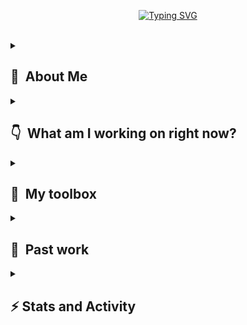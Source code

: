 <!--<p align="center">
  <a href="https://github.com/MadeByParker">
    <img src="https://imgur.com/CcIl23O.png"/>
  </a>
</p> -->

<p align="center">
  <!-- Typing SVG by DenverCoder1 - https://github.com/DenverCoder1/readme-typing-svg -->
  <a href="https://git.io/typing-svg"><img src="https://readme-typing-svg.demolab.com?font=Fira+Code&size=22&pause=1000&color=0884DF&center=true&vCenter=true&random=false&width=540&height=55&lines=Always+learning+new+things;Data+Forensics+Investigator+in+the+day;Web+Developer+at+night;Cyber+Security+Advocate;5%2B+years+of+coding+experience" alt="Typing SVG" /></a>
</p>

<!-- <p align="center">
  <a href="https://www.linkedin.com/in/madebyparker/"><img width="32px" alt="Linkedin" title="Linkedin" src="https://imgur.com/kHKUX5F.png"/></a>
  &#8287;&#8287;&#8287;&#8287;&#8287;
  <a href="https://harryparker.co.uk/"><img width="32" alt="Website" title="Website" src="https://imgur.com/oEMrwNP.png"/></a>
  &#8287;&#8287;&#8287;&#8287;&#8287;
  <a href="https://twitter.com/MadeByParker12"><img width="32" alt="Twitter" title="Twitter" src="https://imgur.com/LSb3I96.png"/></a>
  &#8287;&#8287;&#8287;&#8287;&#8287;
  <a href="https://www.instagram.com/_madebyparker/"><img width="32" alt="Instagram" title="Instagram" src="https://imgur.com/42s3BEX.png"/></a>
</p>

<br/> 

<p align="center">
  <a href="https://github.com/MadeByParker">
    <img src="https://imgur.com/6gBBfs8.png" height="128px"/>
  </a>
</p> -->

<br/>

<details>
  <summary><h2>👦 &nbsp;About Me</h2></summary>

  <h3>👋 &nbsp;Hi there, my name is Harry</h3>

  <p align="left">I have a big interest in technology (more specifically Cyber Security and protecting people online), currently working in Data Forensics. I enjoy coding cyber security projects, wondering about how AI will take over the world alongside creating interactive, user-friendly UI websites. I play football, sometimes too passionate, enjoy playing video games and being an all-round good human being. You can find me on Instagram <a href="https://www.instagram.com/_madebyparker/">@_madebyparker</a>. You can also check out my <a href="https://harryparker.co.uk">personal portfolio</a> for more.</p>

  
  <h3>🎓 &nbsp;Education:</h3> 

<p align="left">
  <ul>
    <li>Plymouth University (2019 - 2020): BSc (Hons) Computer Science Foundation Year - 1st (First Class)</li>
    <li>Plymouth University (2020 - 2023): BSc (Hons) Computer Science (Cyber Security) - 2:1 (Upper Second)</li>
  </ul>

</details>

<details>
  <summary><h2>👇 &nbsp;What am I working on right now?</h2></summary>

<h3><b>Coming Soon in 2024</b></h3>

<p align="left">I'm currently working on my new personal portfolio website. This will incorporate all of my knowledge of Cyber Security and Web Development to design and create an 3D interactive portfolio which will display the arsenal of skills that I have obtained through education and self learning. Follow the journey <a href="https://github.com/MadeByParker/Parker-Command-Central">here</a>.</p>

<p align="center">
  <a href="https://github.com/MadeByParker/Parker-Command-Central">
    <img src="https://imgur.com/zQnj8nb.png"/>
  </a>
</p>

</details>

<details>
  <summary><h2>🧰 &nbsp;My toolbox</h2></summary>

  <h3>👨‍💻 Programming and Markup Languages</h3>

  <img src="https://cdn.jsdelivr.net/gh/devicons/devicon@latest/icons/html5/html5-original.svg" alt="HTML5" width="50" height="50"/> &nbsp;
  <img src="https://cdn.jsdelivr.net/gh/devicons/devicon@latest/icons/css3/css3-original.svg" alt="CSS3" width="50" height="50"/> &nbsp;
  <img src="https://cdn.jsdelivr.net/gh/devicons/devicon@latest/icons/javascript/javascript-original.svg" alt="JavaScript" width="50" height="50"/> &nbsp;
  <img src="https://raw.githubusercontent.com/devicons/devicon/1119b9f84c0290e0f0b38982099a2bd027a48bf1/icons/nodejs/nodejs-plain.svg" alt="NodeJS" width="50" height="50"/> &nbsp;
  <img src="https://github.com/devicons/devicon/blob/master/icons/csharp/csharp-original.svg" alt="C-Sharp" width="50" height="50"/> &nbsp;
  <img src="https://github.com/devicons/devicon/blob/master/icons/python/python-original.svg" alt="Python" width="50" height="50"/> &nbsp;
  <img src="https://github.com/devicons/devicon/blob/master/icons/mysql/mysql-original.svg" alt="Python" width="50" height="50"/> 

  <br/>
  
  <h3>🧰 Frameworks and Libraries</h3>

  <img src="https://cdn.jsdelivr.net/gh/devicons/devicon@latest/icons/bootstrap/bootstrap-original-wordmark.svg" alt="Bootstrap" width="50" height="50"/> &nbsp;
  <img src="https://cdn.jsdelivr.net/gh/devicons/devicon@latest/icons/fastapi/fastapi-original.svg" alt="FastAPI" width="50" height="50"/> &nbsp;
  <img src="https://cdn.jsdelivr.net/gh/devicons/devicon@latest/icons/jupyter/jupyter-original-wordmark.svg" alt="Jupyter" width="50" height="50"/> &nbsp;
  <img src="https://cdn.jsdelivr.net/gh/devicons/devicon@latest/icons/materializecss/materializecss-original.svg" alt="MaterializeCSS" width="50" height="50"/> &nbsp;
  <img src="https://cdn.jsdelivr.net/gh/devicons/devicon@latest/icons/numpy/numpy-original.svg" alt="NumPy" width="50" height="50"/> &nbsp;
  <img src="https://cdn.jsdelivr.net/gh/devicons/devicon@latest/icons/pandas/pandas-original.svg" alt="Pandas" width="50" height="50"/> &nbsp;
  <img src="https://cdn.jsdelivr.net/gh/devicons/devicon@latest/icons/react/react-original.svg" alt="react JS" width="50" height="50"/> &nbsp;
  <img src="https://cdn.jsdelivr.net/gh/devicons/devicon@latest/icons/tailwindcss/tailwindcss-original.svg" alt="Tailwind CSS" width="50" height="50"/> &nbsp;
  <img src="https://cdn.jsdelivr.net/gh/devicons/devicon@latest/icons/tensorflow/tensorflow-original.svg" alt="Tensorflow" width="50" height="50"/> 

  <br/>
          
  <h3>🗄️ Databases and Cloud Hosting</h3>

  <img src="https://cdn.jsdelivr.net/gh/devicons/devicon@latest/icons/azuresqldatabase/azuresqldatabase-original.svg" alt="AzureSQLServer" width="50" height="50"/> &nbsp;
  <img src="https://cdn.jsdelivr.net/gh/devicons/devicon@latest/icons/firebase/firebase-original.svg" alt="Firebase" width="50" height="50"/>

  <br/>

  <h3>💻 Software and Tools</h3>
  
  <img src="https://raw.githubusercontent.com/simple-icons/simple-icons/59d470ff71fe8ba3d2df9ba45a2ef90c790e23f0/icons/adobe.svg" alt="Adobe" width="50" height="50"/> &nbsp;
  <img src="https://cdn.jsdelivr.net/gh/devicons/devicon@latest/icons/photoshop/photoshop-original.svg" alt="Photoshop" width="50" height="50"/> &nbsp;
  <img src="https://cdn.jsdelivr.net/gh/devicons/devicon@latest/icons/premierepro/premierepro-original.svg" alt="Premiere Pro" width="50" height="50"/> &nbsp;
  <img src="https://cdn.jsdelivr.net/gh/devicons/devicon@latest/icons/aftereffects/aftereffects-original.svg" alt="After Effects" width="50" height="50"/> &nbsp;
  <img src="https://github.com/devicons/devicon/blob/master/icons/jira/jira-original-wordmark.svg" alt="Jira" width="50" height="50"/> &nbsp;
  <img src="https://cdn.jsdelivr.net/gh/devicons/devicon@latest/icons/trello/trello-original.svg" alt="Trello" width="50" height="50"/> &nbsp;
  <img src="https://cdn.jsdelivr.net/gh/devicons/devicon@latest/icons/git/git-original.svg" alt="git" width="50" height="50"/> &nbsp;
  <img src="https://github.com/CyrisXD/CyrisXD/raw/master/assets/Github.png" alt="Github" width="50" height="50"/> &nbsp;
  <img src="https://cdn.jsdelivr.net/gh/devicons/devicon@latest/icons/vscode/vscode-original.svg" alt="VSCode" width="50" height="50"/> &nbsp;
  <img src="https://cdn.jsdelivr.net/gh/devicons/devicon@latest/icons/googlecloud/googlecloud-original.svg" alt="Google Cloud" width="50" height="50"/> &nbsp;
  <img src="https://cdn.jsdelivr.net/gh/devicons/devicon@latest/icons/postman/postman-original.svg" alt="Postman" width="50" height="50"/> &nbsp;
  <img src="https://cdn.jsdelivr.net/gh/devicons/devicon@latest/icons/stackoverflow/stackoverflow-original.svg" alt="Stack Overflow" width="50" height="50"/>
  
</details>

<details>
  <summary><h2>📕 &nbsp;Past work</h2></summary>

  <p align="left">
    <a href="https://github.com/MadeByParker/FaceCCTV"><img width="360" src="https://github-readme-stats.vercel.app/api/pin/?username=MadeByParker&repo=FaceCCTV&theme=react&bg_color=050f2c&title_color=00aeff&hide_border=true&icon_color=2dde98&show_icons=false" alt="COMP2002 AI Projects"></a>
    <a href="https://github.com/MadeByParker/COMP2002-Artificial-Intelligence-Projects"><img width="360" src="https://github-readme-stats.vercel.app/api/pin/?username=MadeByParker&repo=Artificial_Intelligence_COMP2002&theme=react&bg_color=050f2c&title_color=00aeff&hide_border=true&icon_color=2dde98&show_icons=false" alt="COMP2002 AI Projects"></a>
    <a href="https://github.com/MadeByParker/Sound-Factory"><img width="360" src="https://github-readme-stats.vercel.app/api/pin/?username=MadeByParker&repo=Sound-Factory&theme=react&bg_color=050f2c&title_color=00aeff&hide_border=true&icon_color=2dde98&show_icons=false" alt="COMP2002 AI Projects"></a>
    <a href="https://github.com/MadeByParker/COMP1004-Security-Dashboard"><img width="360" src="https://github-readme-stats.vercel.app/api/pin/?username=MadeByParker&repo=COMP1004-Security-Dashboard&theme=react&bg_color=050f2c&title_color=00aeff&hide_border=true&icon_color=2dde98&show_icons=false" alt="COMP2002 AI Projects"></a>

  </p>

  <a href="https://github.com/MadeByParker?tab=repositories&sort=stargazers"><img alt="All Repositories" title="All Repositories" src="https://img.shields.io/badge/Link%20to%20all%20Repos-050f2c?style=for-the-badge&logo=github&logoColor=28c48b"/></a>
  
</details>

<details> 
  <summary><h2>⚡ Stats and Activity</h2></summary>

  <h3>🔥 Streak Stats</h3>

  <!-- GitHub Readme Streak Stats - https://github.com/DenverCoder1/github-readme-streak-stats -->
  <p>
    <a href="https://git.io/streak-stats"><img src="https://streak-stats.demolab.com?user=MadeByParker&theme=algolia&hide_border=true&border_radius=5" alt="GitHub Streak" /></a>
  </p>

  <h3>💻 GitHub Profile Stats</h3>

  <!-- https://github.com/anuraghazra/github-readme-stats -->

  <a href="https://github.com/anuraghazra/github-readme-stats"><img alt="My Github Stats" src="https://github-readme-stats.vercel.app/api/?username=MadeByParker&count_private=true&theme=algolia&hide_border=true" height="192px"/></a>
  <a href="https://github.com/anuraghazra/github-readme-stats"><img alt="DenverCoder1's Top Languages" src="https://github-readme-stats.vercel.app/api/top-langs/?username=MadeByParker&langs_count=8&layout=compact&theme=algolia&hide=PHP&hide_border=true" height="192px"/></a>
  <br/>

  <b>Note:</b> Top languages is only a metric of the languages my public code consists of and doesn't reflect experience or skill level.
  
  <!-- https://github.com/ashutosh00710/github-readme-activity-graph -->

  <a href="https://github.com/ashutosh00710/github-readme-activity-graph"><img alt="MadeByParker's Activity Graph" src="https://github-readme-activity-graph.vercel.app/graph/?username=MadeByParker&bg_color=010628&color=fdfdfd&line=0098e1&point=FFFFFF&hide_border=true" /></a>
  
</details>

<!--

## Template card

  <a href="https://github.com/MadeByParker/COMP1004-Security-Dashboard"><img width="360" src="https://github-readme-stats.vercel.app/api/pin/?username=MadeByParker&repo=COMP1004-Security-Dashboard&theme=angolia&bg_color=273849&title_color=41b581&icon_color=007ec6&color=FFFFFF&hide_border=true&show_icons=false&show_description=false" alt="COMP2002 AI Projects"></a>

## 💻 Technologies Used:

* Visual Studio 2019 / VSC.
* Boostrap v4 / v5.
* Materialize CSS / Tailwind CSS
* C#
* HTML, CSS, JavaScript
* C# Console App (.NET Framework)
* Google Firebase (Authentication, Cloud Storage, and Hosting)
* Microsoft Azure Hosting
* angolia
* PHP -->
